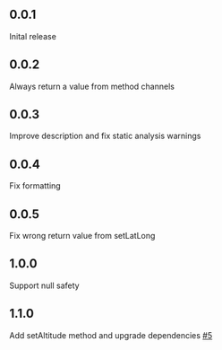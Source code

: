 ## 0.0.1
Inital release

## 0.0.2
Always return a value from method channels

## 0.0.3
Improve description and fix static analysis warnings

## 0.0.4
Fix formatting

## 0.0.5
Fix wrong return value from setLatLong

## 1.0.0
Support null safety

## 1.1.0
Add setAltitude method and upgrade dependencies [#5](https://github.com/spacycoder/flutter_exif/pull/6)